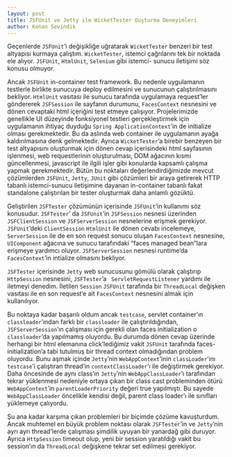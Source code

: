 ```yaml
---
layout: post
title: JSFUnit ve Jetty ile WicketTester Ouşturma Deneyimleri
author: Kenan Sevindik
---
```


Geçenlerde `JSFUnit`’i değişikliğe uğratarak `WicketTester` benzeri bir test altyapısı kurmaya çalıştım. `WicketTester`, 
istemci çağrılarını tek bir noktada ele alıyor. `JSFUnit`, `HtmlUnit`, `Selenium` gibi istemci- sunucu iletişimi söz 
konusu olmuyor.

Ancak `JSFUnit` in-container test framework. Bu nedenle uygulamanın testlerle birlikte sunucuya deploy edilmesini ve 
sunucunun çalıştırılmasını bekliyor. `HtmlUnit` vasıtası ile sunucu tarafında uygulamaya request’ler göndererek 
`JSFSession` ile sayfanın durumunu, `FacesContext` nesnesini ve dönen cevaptaki html içeriğini test etmeye çalışıyor. 
Projelerimizde genellikle UI düzeyinde fonksiyonel testleri gerçekleştirmek için uygulamanın ihtiyaç duyduğu 
`Spring ApplicationContext`’in de initialize olması gerekmektedir. Bu da aslında web container ile uygulamanın ayağa 
kaldırılmasına denk gelmektedir. Ayrıca `WicketTester`’a birebir benzeyen bir test altyapısını oluşturmak için dönen 
cevap içerisindeki html sayfasının işlenmesi, web requestlerinin oluşturulması, DOM ağacının kısmi güncellenmesi, 
javascript ile ilgili işler gibi konularda kapsamlı çalışma yapmak gerekmektedir. Bütün bu noktaları değerlendirdiğimizde 
mevcut çözümlerden `JSFUnit`, `Jetty`, `JUnit` gibi çözümleri bir araya getirerek HTTP tabanlı istemci-sunucu iletişimine 
dayanan in-container tabanlı fakat standalone çalıştırılan bir tester oluşturmak daha anlamlı gözüktü.

Geliştirilen `JSFTester` çözümünün içerisinde `JSFUnit`’in kullanımı söz konusudur. `JSFTester`’ da `JSFUnit`’in 
`JSFSession` nesnesi üzerinden `JSFClientSession` ve `JSFServerSession` nesnelerine erişmek gerekiyor. `JSFUnit`’deki 
`ClientSession` `HtmlUnit` ile dönen cevabı incelemeye, `ServerSession` ile de en son request sonucu oluşan `FacesContext` 
nesnesine, `UIComponent` ağacına ve sunucu tarafındaki “faces managed bean”lara erişmeye yardımcı oluyor. `JSFServerSession` 
nesnesi runtime’da `FacesContext`’in intialize olmasını bekliyor.

`JSFTester` içerisinde `Jetty` web sunucusunu gömülü olarak çalıştırıp `HttpSession` nesnesini, `JSFTester`’a `
ServletRequestListener` yardımı ile iletmeyi denedim. İletilen `Session` `JSFUnit` tarafında bir `ThreadLocal` değişken 
vasıtası ile en son request’e ait `FacesContext` nesnesini almak için kullanılıyor.

Bu noktaya kadar başarılı oldum ancak `testcase`, servlet container’ın `classloader`’ından farklı bir `classloader` ile 
çalıştırıldığından, `JSFServerSession`’ın çalışması için gerekli olan faces initialization o `classloader`’da yapılmamış 
oluyordu. Bu durumda dönen cevap üzerinde herhangi bir html elemanına click’lediğimiz vakit `JSFUnit` tarafında 
faces-initialization’a tabi tutulmuş bir thread context olmadığından problem oluyordu. Bunu aşmak içinde `Jetty`’nin 
`WebAppContext`’inin `classLoader`’ını `testcase`’i çalıştıran thread’in `contextClassLoader`’ı ile değiştirmek gerekiyor. 
Daha öncesinde de aynı class’ın `Jetty`’nin `WebAppClassLoader`’ı tarafından tekrar yüklenmesi nedeniyle ortaya çıkan bir 
class cast probleminden ötürü `WebAppContext`’in `parentLoaderPriority` değeri true yapılmıştı. Bu sayede `WebAppClassLoader` 
öncelikle kendisi değil, parent class loader’ı ile sınıfları yüklemeye çalıyordu.

Şu ana kadar karşıma çıkan problemleri bir biçimde çözüme kavuşturdum. Ancak muhtemel en büyük problem noktası olarak 
`JSFTester`’in ve `Jetty`’nin ayrı ayrı thread’lerde çalışması şimdilik uyuyan bir yanardağ gibi duruyor. Ayrıca `HttpSession` 
timeout olup, yeni bir session yaratıldığı vakit bu session’ın da `ThreadLocal` değişkene tekrar set edilmesi gerekiyor.
